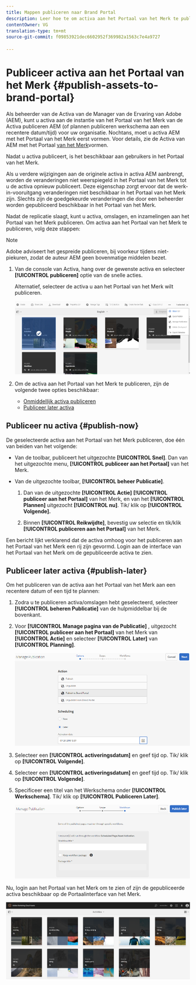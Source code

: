 ```yaml
---
title: Mappen publiceren naar Brand Portal
description: Leer hoe te om activa aan het Portaal van het Merk te publiceren en te publiceren.
contentOwner: VG
translation-type: tm+mt
source-git-commit: f09853921dec6602952f369982a1563c7e4a9727

---
```



# Publiceer activa aan het Portaal van het Merk {#publish-assets-to-brand-portal}

Als beheerder van de Activa van de Manager van de Ervaring van Adobe (AEM), kunt u activa aan de instantie van het Portaal van het Merk van de Activa publiceren AEM (of plannen publiceren werkschema aan een recentere datum/tijd) voor uw organisatie. Nochtans, moet u activa AEM met het Portaal van het Merk eerst vormen. Voor details, zie de Activa van AEM met het Portaal [van het Merk](configure-aem-assets-with-brand-portal.md)vormen.

Nadat u activa publiceert, is het beschikbaar aan gebruikers in het Portaal van het Merk.

Als u verdere wijzigingen aan de originele activa in activa AEM aanbrengt, worden de veranderingen niet weerspiegeld in het Portaal van het Merk tot u de activa opnieuw publiceert. Deze eigenschap zorgt ervoor dat de werk-in-vooruitgang veranderingen niet beschikbaar in het Portaal van het Merk zijn. Slechts zijn de goedgekeurde veranderingen die door een beheerder worden gepubliceerd beschikbaar in het Portaal van het Merk.

Nadat de replicatie slaagt, kunt u activa, omslagen, en inzamelingen aan het Portaal van het Merk publiceren. Om activa aan het Portaal van het Merk te publiceren, volg deze stappen:

>[!NOTE]
>
>Adobe adviseert het gespreide publiceren, bij voorkeur tijdens niet-piekuren, zodat de auteur AEM geen bovenmatige middelen bezet.

1. Van de console van Activa, hang over de gewenste activa en selecteer **[!UICONTROL publiceren]** optie van de snelle acties.

   Alternatief, selecteer de activa u aan het Portaal van het Merk wilt publiceren.

   ![publish2bp-2](assets/publish2bp-2.png)

2. Om de activa aan het Portaal van het Merk te publiceren, zijn de volgende twee opties beschikbaar:
   * [Onmiddellijk activa publiceren](#publish-now)
   * [Publiceer later activa](#publish-later)

## Publiceer nu activa {#publish-now}

De geselecteerde activa aan het Portaal van het Merk publiceren, doe één van beiden van het volgende:

* Van de toolbar, publiceert het uitgezochte **[!UICONTROL Snel]**. Dan van het uitgezochte menu, **[!UICONTROL publiceer aan het Portaal]** van het Merk.

* Van de uitgezochte toolbar, **[!UICONTROL beheer Publicatie]**.

   1. Dan van de uitgezochte **[!UICONTROL Actie]** **[!UICONTROL publiceer aan het Portaal]** van het Merk, en van het **[!UICONTROL Plannen]** uitgezocht **[!UICONTROL nu]**. Tik/ klik op **[!UICONTROL Volgende].**

   2. Binnen **[!UICONTROL Reikwijdte]**, bevestig uw selectie en tik/klik **[!UICONTROL publiceren aan het Portaal]** van het Merk.

Een bericht lijkt verklarend dat de activa omhoog voor het publiceren aan het Portaal van het Merk een rij zijn gevormd. Login aan de interface van het Portaal van het Merk om de gepubliceerde activa te zien.

## Publiceer later activa {#publish-later}

Om het publiceren van de activa aan het Portaal van het Merk aan een recentere datum of een tijd te plannen:

1. Zodra u te publiceren activa/omslagen hebt geselecteerd, selecteer **[!UICONTROL beheren Publicatie]** van de hulpmiddelbar bij de bovenkant.
2. Voor **[!UICONTROL Manage pagina van de Publicatie]** , uitgezocht **[!UICONTROL publiceer aan het Portaal]** van het Merk van **[!UICONTROL Actie]** en selecteer **[!UICONTROL Later]** van **[!UICONTROL Planning]**.

   ![uitgeverij-laterbp-1](assets/publishlaterbp-1.png)

3. Selecteer een **[!UICONTROL activeringsdatum]** en geef tijd op. Tik/ klik op **[!UICONTROL Volgende]**.
4. Selecteer een **[!UICONTROL activeringsdatum]** en geef tijd op. Tik/ klik op **[!UICONTROL Volgende]**.
5. Specificeer een titel van het Werkschema onder **[!UICONTROL Werkschema]**. Tik/ klik op **[!UICONTROL Publiceren Later]**.

   ![publicatieworkflow](assets/publishworkflow.png)

Nu, login aan het Portaal van het Merk om te zien of zijn de gepubliceerde activa beschikbaar op de Portaalinterface van het Merk.

![bp_631_landing_page](assets/bp_landing_page.png)
